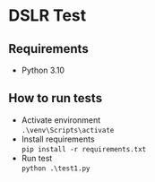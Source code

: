 # DSLR Test

## Requirements

* Python 3.10

## How to run tests

* Activate environment<br />`.\venv\Scripts\activate`
* Install requirements<br />`pip install -r requirements.txt`
* Run test<br />`python .\test1.py`